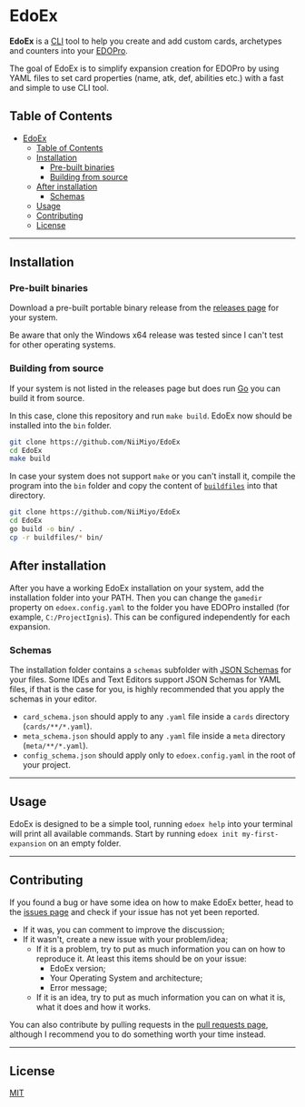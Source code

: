 # EdoEx

**EdoEx** is a [CLI](https://en.wikipedia.org/wiki/Command-line_interface "Command-Line Interface") tool to help you create and add custom cards, archetypes and counters into your [EDOPro](https://projectignis.github.io/ "The bleeding-edge automatic duel simulator").

The goal of EdoEx is to simplify expansion creation for EDOPro by using YAML files to set card properties (name, atk, def, abilities etc.) with a fast and simple to use CLI tool.

## Table of Contents

- [EdoEx](#edoex)
    - [Table of Contents](#table-of-contents)
    - [Installation](#installation)
        - [Pre-built binaries](#pre-built-binaries)
        - [Building from source](#building-from-source)
    - [After installation](#after-installation)
        - [Schemas](#schemas)
    - [Usage](#usage)
    - [Contributing](#contributing)
    - [License](#license)

---

## Installation

### Pre-built binaries

Download a pre-built portable binary release from the [releases page](https://github.com/NiiMiyo/EdoEx/releases/latest) for your system.

Be aware that only the Windows x64 release was tested since I can't test for other operating systems.

### Building from source

If your system is not listed in the releases page but does run [Go](https://go.dev/) you can build it from source.

In this case, clone this repository and run `make build`. EdoEx now should be installed into the `bin` folder.

```bash
git clone https://github.com/NiiMiyo/EdoEx
cd EdoEx
make build
```

In case your system does not support `make` or you can't install it, compile the program into the `bin` folder and copy the content of [`buildfiles`](/buildfiles/) into that directory.

```bash
git clone https://github.com/NiiMiyo/EdoEx
cd EdoEx
go build -o bin/ .
cp -r buildfiles/* bin/
```

## After installation

After you have a working EdoEx installation on your system, add the installation folder into your PATH. Then you can change the `gamedir` property on `edoex.config.yaml` to the folder you have EDOPro installed (for example, `C:/ProjectIgnis`). This can be configured independently for each expansion.


### Schemas

The installation folder contains a `schemas` subfolder with [JSON Schemas](https://json-schema.org) for your files. Some IDEs and Text Editors support JSON Schemas for YAML files, if that is the case for you, is highly recommended that you apply the schemas in your editor.

- `card_schema.json` should apply to any `.yaml` file inside a `cards` directory (`cards/**/*.yaml`).
- `meta_schema.json` should apply to any `.yaml` file inside a `meta` directory (`meta/**/*.yaml`).
- `config_schema.json` should apply only to `edoex.config.yaml` in the root of your project.

---

## Usage

EdoEx is designed to be a simple tool, running `edoex help` into your terminal will print all available commands. Start by running `edoex init my-first-expansion` on an empty folder.

---

## Contributing

If you found a bug or have some idea on how to make EdoEx better, head to the [issues page](https://github.com/NiiMiyo/EdoEx/issues?q=is%3Aissue) and check if your issue has not yet been reported.

- If it was, you can comment to improve the discussion;
- If it wasn't, create a new issue with your problem/idea;
    - If it is a problem, try to put as much information you can on how to reproduce it. At least this items should be on your issue:
        - EdoEx version;
        - Your Operating System and architecture;
        - Error message;
    -  If it is an idea, try to put as much information you can on what it is, what it does and how it works.

You can also contribute by pulling requests in the [pull requests page](https://github.com/NiiMiyo/EdoEx/pulls), although I recommend you to do something worth your time instead.

---

## License

[MIT](/LICENSE)
